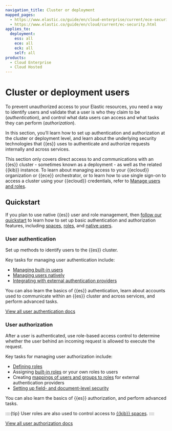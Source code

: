 ```yaml
---
navigation_title: Cluster or deployment
mapped_pages:
  - https://www.elastic.co/guide/en/cloud-enterprise/current/ece-securing-clusters.html
  - https://www.elastic.co/guide/en/cloud/current/ec-security.html
applies_to:
  deployment:
    ess: all
    ece: all
    eck: all
    self: all
products:
  - Cloud Enterprise
  - Cloud Hosted
---
```


# Cluster or deployment users

To prevent unauthorized access to your Elastic resources, you need a way to identify users and validate that a user is who they claim to be (*authentication*), and control what data users can access and what tasks they can perform (*authorization*).

In this section, you’ll learn how to set up authentication and authorization at the cluster or deployment level, and learn about the underlying security technologies that {{es}} uses to authenticate and authorize requests internally and across services.

This section only covers direct access to and communications with an {{es}} cluster - sometimes known as a deployment - as well as the related {{kib}} instance. To learn about managing access to your {{ecloud}} organization or {{ece}} orchestrator, or to learn how to use single sign-on to access a cluster using your {{ecloud}} credentials, refer to [Manage users and roles](/deploy-manage/users-roles.md).

## Quickstart

If you plan to use native {{es}} user and role management, then [follow our quickstart](/deploy-manage/users-roles/cluster-or-deployment-auth/quickstart.md) to learn how to set up basic authentication and authorization features, including [spaces](/deploy-manage/manage-spaces.md), [roles](/deploy-manage/users-roles/cluster-or-deployment-auth/user-roles.md), and [native users](/deploy-manage/users-roles/cluster-or-deployment-auth/native.md).

### User authentication

Set up methods to identify users to the {{es}} cluster.

Key tasks for managing user authentication include:

* [Managing built-in users](/deploy-manage/users-roles/cluster-or-deployment-auth/built-in-users.md)
* [Managing users natively](/deploy-manage/users-roles/cluster-or-deployment-auth/native.md)
* [Integrating with external authentication providers](/deploy-manage/users-roles/cluster-or-deployment-auth/external-authentication.md)

You can also learn the basics of {{es}} authentication, learn about accounts used to communicate within an {{es}} cluster and across services, and perform advanced tasks.

[View all user authentication docs](/deploy-manage/users-roles/cluster-or-deployment-auth/user-authentication.md)

### User authorization

After a user is authenticated, use role-based access control to determine whether the user behind an incoming request is allowed to execute the request.

Key tasks for managing user authorization include:

* [Defining roles](/deploy-manage/users-roles/cluster-or-deployment-auth/defining-roles.md)
* Assigning [built-in roles](/deploy-manage/users-roles/cluster-or-deployment-auth/built-in-roles.md) or your own roles to users
* Creating [mappings of users and groups to roles](/deploy-manage/users-roles/cluster-or-deployment-auth/mapping-users-groups-to-roles.md) for external authentication providers
* [Setting up field- and document-level security](/deploy-manage/users-roles/cluster-or-deployment-auth/controlling-access-at-document-field-level.md)

You can also learn the basics of {{es}} authorization, and perform advanced tasks.

::::{tip}
User roles are also used to control access to [{{kib}} spaces](/deploy-manage/manage-spaces.md).
::::

[View all user authorization docs](/deploy-manage/users-roles/cluster-or-deployment-auth/user-roles.md)